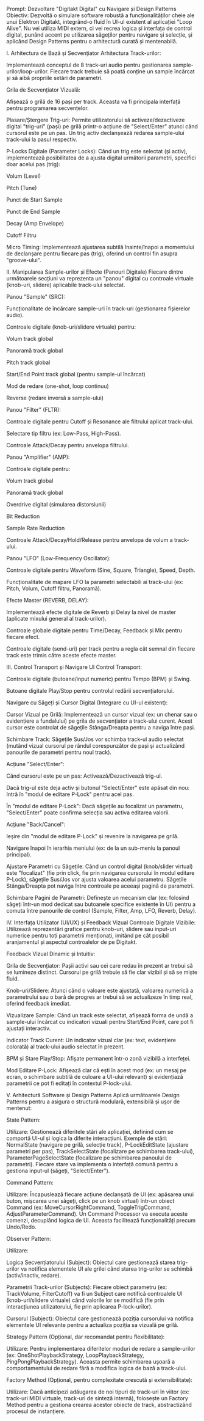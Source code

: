 Prompt: Dezvoltare "Digitakt Digital" cu Navigare și Design Patterns
Obiectiv: Dezvoltă o simulare software robustă a funcționalităților cheie ale unui Elektron Digitakt, integrând-o fluid în UI-ul existent al aplicației "Loop Alive". Nu vei utiliza MIDI extern, ci vei recrea logica și interfața de control digital, punând accent pe utilizarea săgeților pentru navigare și selecție, și aplicând Design Patterns pentru o arhitectură curată și mentenabilă.

I. Arhitectura de Bază și Secvențiator
Arhitectura Track-urilor:

Implementează conceptul de 8 track-uri audio pentru gestionarea sample-urilor/loop-urilor. Fiecare track trebuie să poată conține un sample încărcat și să aibă propriile setări de parametri.

Grila de Secvențiator Vizuală:

Afișează o grilă de 16 pași per track. Aceasta va fi principala interfață pentru programarea secvențelor.

Plasare/Ștergere Trig-uri: Permite utilizatorului să activeze/dezactiveze digital "trig-uri" (pași) pe grilă printr-o acțiune de "Select/Enter" atunci când cursorul este pe un pas. Un trig activ declanșează redarea sample-ului track-ului la pasul respectiv.

P-Locks Digitale (Parameter Locks): Când un trig este selectat (și activ), implementează posibilitatea de a ajusta digital următorii parametri, specifici doar acelui pas (trig):

Volum (Level)

Pitch (Tune)

Punct de Start Sample

Punct de End Sample

Decay (Amp Envelope)

Cutoff Filtru

Micro Timing: Implementează ajustarea subtilă înainte/înapoi a momentului de declanșare pentru fiecare pas (trig), oferind un control fin asupra "groove-ului".

II. Manipularea Sample-urilor și Efecte (Panouri Digitale)
Fiecare dintre următoarele secțiuni va reprezenta un "panou" digital cu controale virtuale (knob-uri, slidere) aplicabile track-ului selectat.

Panou "Sample" (SRC):

Funcționalitate de încărcare sample-uri în track-uri (gestionarea fișierelor audio).

Controale digitale (knob-uri/slidere virtuale) pentru:

Volum track global

Panoramă track global

Pitch track global

Start/End Point track global (pentru sample-ul încărcat)

Mod de redare (one-shot, loop continuu)

Reverse (redare inversă a sample-ului)

Panou "Filter" (FLTR):

Controale digitale pentru Cutoff și Resonance ale filtrului aplicat track-ului.

Selectare tip filtru (ex: Low-Pass, High-Pass).

Controale Attack/Decay pentru anvelopa filtrului.

Panou "Amplifier" (AMP):

Controale digitale pentru:

Volum track global

Panoramă track global

Overdrive digital (simularea distorsiunii)

Bit Reduction

Sample Rate Reduction

Controale Attack/Decay/Hold/Release pentru anvelopa de volum a track-ului.

Panou "LFO" (Low-Frequency Oscillator):

Controale digitale pentru Waveform (Sine, Square, Triangle), Speed, Depth.

Funcționalitate de mapare LFO la parametri selectabili ai track-ului (ex: Pitch, Volum, Cutoff filtru, Panoramă).

Efecte Master (REVERB, DELAY):

Implementează efecte digitale de Reverb și Delay la nivel de master (aplicate mixului general al track-urilor).

Controale globale digitale pentru Time/Decay, Feedback și Mix pentru fiecare efect.

Controale digitale (send-uri) per track pentru a regla cât semnal din fiecare track este trimis către aceste efecte master.

III. Control Transport și Navigare UI
Control Transport:

Controale digitale (butoane/input numeric) pentru Tempo (BPM) și Swing.

Butoane digitale Play/Stop pentru controlul redării secvențiatorului.

Navigare cu Săgeți și Cursor Digital (Integrare cu UI-ul existent):

Cursor Vizual pe Grilă: Implementează un cursor vizual (ex: un chenar sau o evidențiere a fundalului) pe grila de secvențiator a track-ului curent. Acest cursor este controlat de săgețile Stânga/Dreapta pentru a naviga între pași.

Schimbare Track: Săgețile Sus/Jos vor schimba track-ul audio selectat (mutând vizual cursorul pe rândul corespunzător de pași și actualizând panourile de parametri pentru noul track).

Acțiune "Select/Enter":

Când cursorul este pe un pas: Activează/Dezactivează trig-ul.

Dacă trig-ul este deja activ și butonul "Select/Enter" este apăsat din nou: Intră în "modul de editare P-Lock" pentru acel pas.

În "modul de editare P-Lock": Dacă săgețile au focalizat un parametru, "Select/Enter" poate confirma selecția sau activa editarea valorii.

Acțiune "Back/Cancel":

Ieșire din "modul de editare P-Lock" și revenire la navigarea pe grilă.

Navigare înapoi în ierarhia meniului (ex: de la un sub-meniu la panoul principal).

Ajustare Parametri cu Săgețile: Când un control digital (knob/slider virtual) este "focalizat" (fie prin click, fie prin navigarea cursorului în modul editare P-Lock), săgețile Sus/Jos vor ajusta valoarea acelui parametru. Săgețile Stânga/Dreapta pot naviga între controale pe aceeași pagină de parametri.

Schimbare Pagini de Parametri: Definește un mecanism clar (ex: folosind săgeți într-un mod dedicat sau butoanele specifice existente în UI) pentru a comuta între panourile de control (Sample, Filter, Amp, LFO, Reverb, Delay).

IV. Interfața Utilizator (UI/UX) și Feedback Vizual
Controale Digitale Vizibile: Utilizează reprezentări grafice pentru knob-uri, slidere sau input-uri numerice pentru toți parametrii menționați, imitând pe cât posibil aranjamentul și aspectul controalelor de pe Digitakt.

Feedback Vizual Dinamic și Intuitiv:

Grila de Secvențiator: Pașii activi sau cei care redau în prezent ar trebui să se lumineze distinct. Cursorul pe grilă trebuie să fie clar vizibil și să se miște fluid.

Knob-uri/Slidere: Atunci când o valoare este ajustată, valoarea numerică a parametrului sau o bară de progres ar trebui să se actualizeze în timp real, oferind feedback imediat.

Vizualizare Sample: Când un track este selectat, afișează forma de undă a sample-ului încărcat cu indicatori vizuali pentru Start/End Point, care pot fi ajustați interactiv.

Indicator Track Curent: Un indicator vizual clar (ex: text, evidențiere colorată) al track-ului audio selectat în prezent.

BPM și Stare Play/Stop: Afișate permanent într-o zonă vizibilă a interfeței.

Mod Editare P-Lock: Afișează clar că ești în acest mod (ex: un mesaj pe ecran, o schimbare subtilă de culoare a UI-ului relevant) și evidențiază parametrii ce pot fi editați în contextul P-lock-ului.

V. Arhitectură Software și Design Patterns
Aplică următoarele Design Patterns pentru a asigura o structură modulară, extensibilă și ușor de mentenut:

State Pattern:

Utilizare: Gestionează diferitele stări ale aplicației, definind cum se comportă UI-ul și logica la diferite interacțiuni. Exemple de stări: NormalState (navigare pe grilă, selecție track), P-LockEditState (ajustare parametri per pas), TrackSelectState (focalizare pe schimbarea track-ului), ParameterPageSelectState (focalizare pe schimbarea panoului de parametri). Fiecare stare va implementa o interfață comună pentru a gestiona input-ul (săgeți, "Select/Enter").

Command Pattern:

Utilizare: Încapuslează fiecare acțiune declanșată de UI (ex: apăsarea unui buton, mișcarea unei săgeți, click pe un knob virtual) într-un obiect Command (ex: MoveCursorRightCommand, ToggleTrigCommand, AdjustParameterCommand). Un Command Processor va executa aceste comenzi, decuplând logica de UI. Aceasta facilitează funcționalități precum Undo/Redo.

Observer Pattern:

Utilizare:

Logica Secvențiatorului (Subject): Obiectul care gestionează starea trig-urilor va notifica elementele UI ale grilei când starea trig-urilor se schimbă (activ/inactiv, redare).

Parametrii Track-urilor (Subjects): Fiecare obiect parametru (ex: TrackVolume, FilterCutoff) va fi un Subject care notifică controalele UI (knob-uri/slidere virtuale) când valorile lor se modifică (fie prin interacțiunea utilizatorului, fie prin aplicarea P-lock-urilor).

Cursorul (Subject): Obiectul care gestionează poziția cursorului va notifica elementele UI relevante pentru a actualiza poziția sa vizuală pe grilă.

Strategy Pattern (Opțional, dar recomandat pentru flexibilitate):

Utilizare: Pentru implementarea diferitelor moduri de redare a sample-urilor (ex: OneShotPlaybackStrategy, LoopPlaybackStrategy, PingPongPlaybackStrategy). Aceasta permite schimbarea ușoară a comportamentului de redare fără a modifica logica de bază a track-ului.

Factory Method (Opțional, pentru complexitate crescută și extensibilitate):

Utilizare: Dacă anticipezi adăugarea de noi tipuri de track-uri în viitor (ex: track-uri MIDI virtuale, track-uri de sinteză internă), folosește un Factory Method pentru a gestiona crearea acestor obiecte de track, abstractizând procesul de instanțiere.